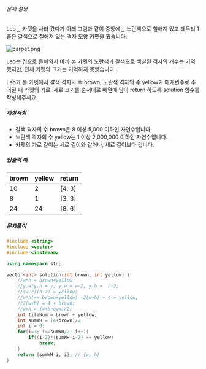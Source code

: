 ###### 문제 설명

Leo는 카펫을 사러 갔다가 아래 그림과 같이 중앙에는 노란색으로 칠해져 있고 테두리 1줄은 갈색으로 칠해져 있는 격자 모양 카펫을 봤습니다.

![carpet.png](https://grepp-programmers.s3.ap-northeast-2.amazonaws.com/files/production/b1ebb809-f333-4df2-bc81-02682900dc2d/carpet.png)

Leo는 집으로 돌아와서 아까 본 카펫의 노란색과 갈색으로 색칠된 격자의 개수는 기억했지만, 전체 카펫의 크기는 기억하지 못했습니다.

Leo가 본 카펫에서 갈색 격자의 수 brown, 노란색 격자의 수 yellow가 매개변수로 주어질 때 카펫의 가로, 세로 크기를 순서대로 배열에 담아 return 하도록 solution 함수를 작성해주세요.

##### 제한사항

- 갈색 격자의 수 brown은 8 이상 5,000 이하인 자연수입니다.
- 노란색 격자의 수 yellow는 1 이상 2,000,000 이하인 자연수입니다.
- 카펫의 가로 길이는 세로 길이와 같거나, 세로 길이보다 깁니다.

##### 입출력 예

| brown | yellow | return |
| ----- | ------ | ------ |
| 10    | 2      | [4, 3] |
| 8     | 1      | [3, 3] |
| 24    | 24     | [8, 6] |


##### 문제풀이



```c++
#include <string>
#include <vector>
#include <iostream>

using namespace std;

vector<int> solution(int brown, int yellow) {
    //w*h = brown+yellow
    //y.w*y.h = y; y.w = w-2; y.h =  h-2;
    //(w-2)(h-2) = yellow;
    //w*h(== brown+yellow) -2(w+h) + 4 = yellow;
    //2(w+h) = 4 + brown;
    //w+h = (4+brown)/2;
    int tileNum = brown + yellow;
    int sumWH = (4+brown)/2;
    int i = 0;
    for(i=3; i<=sumWH/2; i++){
        if((i-2)*(sumWH-i-2) == yellow)
            break;
    }
    return {sumWH-i, i}; // {w, h}
}
```
